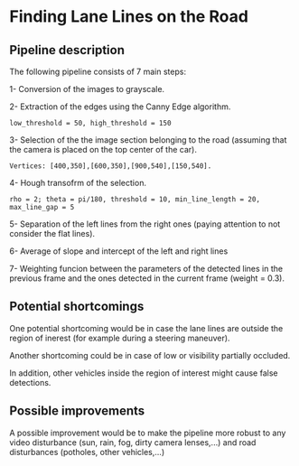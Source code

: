 # **Finding Lane Lines on the Road** 


## Pipeline description

The following pipeline consists of 7 main steps:

1- Conversion of the images to grayscale. 

2- Extraction of the edges using the Canny Edge algorithm.

    low_threshold = 50, high_threshold = 150

3- Selection of the the image section belonging to the road (assuming that the camera is placed on the top center of the car). 

    Vertices: [400,350],[600,350],[900,540],[150,540].

4- Hough transofrm of the selection.

    rho = 2; theta = pi/180, threshold = 10, min_line_length = 20, max_line_gap = 5

5- Separation of the left lines from the right ones (paying attention to not consider the flat lines).

6- Average of slope and intercept of the left and right lines 

7- Weighting funcion between the parameters of the detected lines in the previous frame and the ones detected in the current frame (weight = 0.3).


## Potential shortcomings


One potential shortcoming would be in case the lane lines are outside the region of inerest (for example during a steering maneuver).

Another shortcoming could be in case of low or visibility partially occluded.

In addition, other vehicles inside the region of interest might cause false detections.


## Possible improvements

A possible improvement would be to make the pipeline more robust to any video disturbance (sun, rain, fog, dirty camera lenses,...) and road disturbances (potholes, other vehicles,...)
